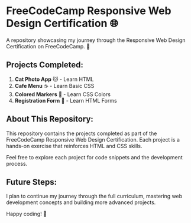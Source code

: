 # FreeCodeCamp Responsive Web Design Certification 🌐

A repository showcasing my journey through the Responsive Web Design Certification on FreeCodeCamp. 🚀

## Projects Completed:

1. **Cat Photo App** 🐱 - Learn HTML
2. **Cafe Menu** ☕ - Learn Basic CSS
3. **Colored Markers** 🎨 - Learn CSS Colors
4. **Registration Form** 📝 - Learn HTML Forms

## About This Repository:

This repository contains the projects completed as part of the FreeCodeCamp Responsive Web Design Certification. Each project is a hands-on exercise that reinforces HTML and CSS skills. 

Feel free to explore each project for code snippets and the development process.

## Future Steps:

I plan to continue my journey through the full curriculum, mastering web development concepts and building more advanced projects.

Happy coding! 🚀

